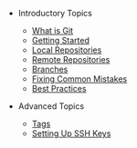 * Introductory Topics
  * [What is Git](intro/git.md)
  * [Getting Started](intro/getting_started.md)
  * [Local Repositories](intro/local_repos.md)
  * [Remote Repositories](intro/remote_repos.md)
  * [Branches](intro/branches.md)
  * [Fixing Common Mistakes](intro/fixing_common_mistakes.md)
  * [Best Practices](intro/best_practices.md)

* Advanced Topics
  * [Tags](adv/tags.md)
  * [Setting Up SSH Keys](adv/setting_up_ssh_keys.md)

